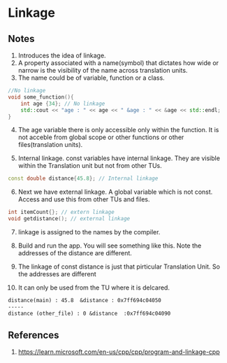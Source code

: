 # Linkage

## Notes
1. Introduces the idea of linkage.
2. A property associated with a name(symbol) that dictates how wide or narrow is the visibility of the name across translation units.
3. The name could be of variable, function or a class.

```cpp
//No linkage
void some_function(){
    int age {34}; // No linkage
    std::cout << "age : " << age << " &age : " << &age << std::endl;
}
```

4. The age variable there is only accessible only within the function. It is not acceble from global scope or other functions or other files(translation units).

5. Internal linkage. const variables have internal linkage. They are visible within the Translation unit but not from other TUs.
```cpp
const double distance{45.8}; // Internal linkage
```

6. Next we have external linkage. A global variable which is not const. Access and use this from other TUs and files.

```cpp
int itemCount{}; // extern linkage
void getdistance(); // external linkage
```


7. linkage is assigned to the names by the compiler.

8. Build and run the app. You will see something like this. Note the addresses of the distance are different. 

9. The linkage of const distance is just that pirticular Translation Unit. So the addresses are different
10. It can only be used from the TU where it is delcared.

```txt
distance(main) : 45.8  &distance : 0x7ff694c04050   
-----
distance (other_file) : 0 &distance  :0x7ff694c04090
```

## References

1. https://learn.microsoft.com/en-us/cpp/cpp/program-and-linkage-cpp

